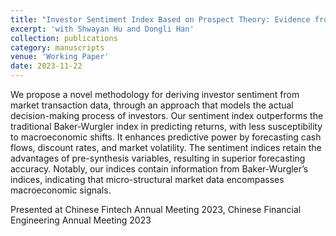 ```yaml
---
title: "Investor Sentiment Index Based on Prospect Theory: Evidence from China"
excerpt: 'with Shwayan Hu and Dongli Han'
collection: publications
category: manuscripts
venue: 'Working Paper'
date: 2023-11-22
---
```


We propose a novel methodology for deriving investor sentiment from market transaction data, through an approach that models the actual decision-making process of investors. Our sentiment index outperforms the traditional Baker-Wurgler index in predicting returns, with less susceptibility to macroeconomic shifts. It enhances predictive power by forecasting cash flows, discount rates, and market volatility. The sentiment indices retain the advantages of pre-synthesis variables, resulting in superior forecasting accuracy. Notably, our indices contain information from Baker-Wurgler’s indices, indicating that micro-structural market data encompasses macroeconomic signals.

Presented at Chinese Fintech Annual Meeting 2023, Chinese Financial Engineering Annual Meeting 2023

